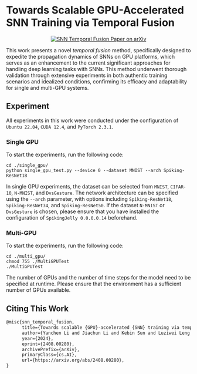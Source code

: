 # Towards Scalable GPU-Accelerated SNN Training via Temporal Fusion

<p align="center">
  <a href="https://arxiv.org/abs/2408.00280">
    <img src="https://img.shields.io/badge/paper-arxiv-red?style=for-the-badge" alt="SNN Temporal Fusion Paper on arXiv">
  </a>
</p>


This work presents a novel *temporal fusion* method, specifically designed to expedite the propagation dynamics of SNNs on GPU platforms, which serves as an enhancement to the current significant approaches for handling deep learning tasks with SNNs. This method underwent thorough validation through extensive experiments in both authentic training scenarios and idealized conditions, confirming its efficacy and adaptability for single and multi-GPU systems. 

## Experiment

All experiments in this work were conducted under the configuration of `Ubuntu 22.04`, `CUDA 12.4`, and `PyTorch 2.3.1`.

### Single GPU

To start the experiments, run the following code:

```shell
cd ./single_gpu/
python single_gpu_test.py --device 0 --dataset MNIST --arch Spiking-ResNet18
```
In single GPU experiments, the dataset can be selected from `MNIST`, `CIFAR-10`, `N-MNIST`, and `DvsGesture`. The network architecture can be specified using the `--arch` parameter, with options including `Spiking-ResNet18`, `Spiking-ResNet34`, and `Spiking-ResNet50`. If the dataset `N-MNIST` or `DvsGesture` is chosen, please ensure that you have installed the configuration of `SpikingJelly 0.0.0.0.14` beforehand.

### Multi-GPU

To start the experiments, run the following code:

```shell
cd ./multi_gpu/
chmod 755 ./MultiGPUTest
./MultiGPUTest
```

The number of GPUs and the number of time steps for the model need to be specified at runtime. Please ensure that the environment has a sufficient number of GPUs available.

## Citing This Work

```latex
@misc{snn_temporal_fusion,
      title={Towards scalable {GPU}-accelerated {SNN} training via temporal fusion}, 
      author={Yanchen Li and Jiachun Li and Kebin Sun and Luziwei Leng and Ran Cheng},
      year={2024},
      eprint={2408.00280},
      archivePrefix={arXiv},
      primaryClass={cs.AI},
      url={https://arxiv.org/abs/2408.00280},
}
```

